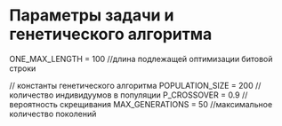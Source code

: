 # Параметры задачи и генетического алгоритма

ONE_MAX_LENGTH = 100	//длина подлежащей оптимизации битовой строки

// константы генетического алгоритма
POPULATION_SIZE = 200	//количество индивидуумов в популяции
P_CROSSOVER = 0.9	//вероятность скрещивания
MAX_GENERATIONS = 50	//максимальное количество поколений
